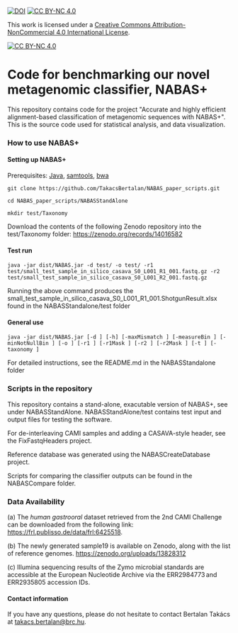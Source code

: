 [![DOI](https://zenodo.org/badge/556662190.svg)](https://doi.org/10.5281/zenodo.14097479)
[![CC BY-NC 4.0][cc-by-nc-shield]][cc-by-nc]

This work is licensed under a
[Creative Commons Attribution-NonCommercial 4.0 International License][cc-by-nc].

[![CC BY-NC 4.0][cc-by-nc-image]][cc-by-nc]

[cc-by-nc]: https://creativecommons.org/licenses/by-nc/4.0/
[cc-by-nc-image]: https://licensebuttons.net/l/by-nc/4.0/88x31.png
[cc-by-nc-shield]: https://img.shields.io/badge/License-CC%20BY--NC%204.0-lightgrey.svg

# Code for benchmarking our novel metagenomic classifier, NABAS+

This repository contains code for the project "Accurate and highly efficient alignment-based classification of metagenomic sequences with NABAS+". This is the source code used for statistical analysis, and data visualization.

### How to use NABAS+

#### Setting up NABAS+ 

Prerequisites: [Java](https://www.java.com/en/), [samtools](https://github.com/samtools/samtools), [bwa](https://github.com/lh3/bwa)


`git clone https://github.com/TakacsBertalan/NABAS_paper_scripts.git`

`cd NABAS_paper_scripts/NABASStandAlone`

`mkdir test/Taxonomy`

Download the contents of the following Zenodo repository into the test/Taxonomy folder: https://zenodo.org/records/14016582

#### Test run

`java -jar dist/NABAS.jar -d test/ -o test/ -r1 test/small_test_sample_in_silico_casava_S0_L001_R1_001.fastq.gz -r2 test/small_test_sample_in_silico_casava_S0_L001_R2_001.fastq.gz`

Running the above command produces the small_test_sample_in_silico_casava_S0_L001_R1_001.ShotgunResult.xlsx found in the NABASStandalone/test folder

#### General use

`java -jar dist/NABAS.jar [-d ] [-h] [-maxMismatch ] [-measureBin ] [-minNotNullBin ] [-o ] [-r1 ] [-r1Mask ]
[-r2 ] [-r2Mask ] [-t ] [-taxonomy ]`



For detailed instructions, see the README.md in the NABASStandalone folder

### Scripts in the repository
This repository contains a stand-alone, exacutable version of NABAS+, see under NABASStandAlone. NABASStandAlone/test contains test input and output files for testing the software.

For de-interleaving CAMI samples and adding a CASAVA-style header, see the FixFastqHeaders project.

Reference database was generated using the NABASCreateDatabase project.

Scripts for comparing the classifier outputs can be found in the NABASCompare folder.

### Data Availability
(a) The _human gastrooral_ dataset retrieved from the 2nd CAMI Challenge can be downloaded from the following link: https://frl.publisso.de/data/frl:6425518. 

(b) The newly generated sample19 is available on Zenodo, along with the list of reference genomes. https://zenodo.org/uploads/13828312 

(c) Illumina sequencing results of the Zymo microbial standards are accessible at the European Nucleotide Archive via the ERR2984773 and ERR2935805 accession IDs.




#### Contact information
If you have any questions, please do not hesitate to contact Bertalan Takács at takacs.bertalan@brc.hu.

